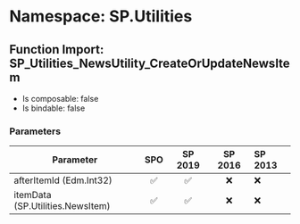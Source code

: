 # Namespace: SP.Utilities

## Function Import: SP_Utilities_NewsUtility_CreateOrUpdateNewsItem

- Is composable: false
- Is bindable: false

### Parameters

Parameter | SPO | SP 2019 | SP 2016 | SP 2013
----------|:---:|:-------:|:-------:|:-------
afterItemId (Edm.Int32) | ✅ | ✅ | ❌ | ❌
itemData (SP.Utilities.NewsItem) | ✅ | ✅ | ❌ | ❌